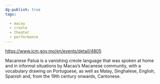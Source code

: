 ```yaml
---
dg-publish: true
tags:
  
  - macau
  - creole
  - theater
  - performance
---
```

https://www.icm.gov.mo/en/events/detail/4805

Macanese Patuá is a vanishing creole language that was spoken at home and in informal situations by Macao’s Macanese community, with a vocabulary drawing on Portuguese, as well as Malay, Singhalese, English, Spanish and, from the 19th century onwards, Cantonese.